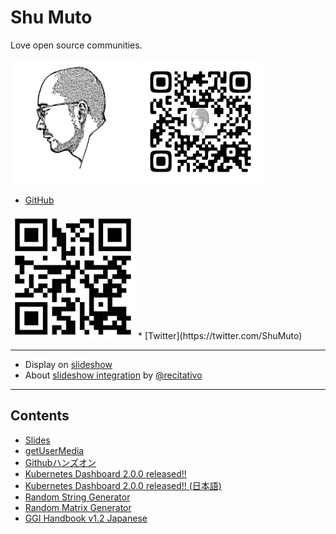 Shu Muto
========

<link rel="shortcut icon" type="image/x-icon" href="favicon.ico">

Love open source communities.

<div style="display:inline">
<img src="/img/ShuMuto2020-192.png" height=200>
<img src="/img/QR_shu-mutou.github.io_icon.png" height=200>
</div>

* [GitHub](https://github.com/shu-mutou)
  
<div style="display:inline">
<img src="/img/github@shu-mutou.qr.png" height=200>
</div>
* [Twitter](https://twitter.com/ShuMuto)

----

* Display on [slideshow](https://shu-mutou.github.io/slideshow.html?md=README.md&title=Slideshow&theme=https://shu-mutou.github.io/revealjs-custom-jp.css)
* About [slideshow integration](https://recitativo.github.io/slides.html) by [@recitativo](https://recitativo.github.io)

---

Contents
--------

* [Slides](/slides/README.md)
* [getUserMedia](/webrtc/getUserMedia.html)
* [Githubハンズオン](https://shu-mutou.github.io/slideshow.html?md=/oss-training-2019-2/oss-training-2019-2.md&title=Github-Hands-on&theme=https://shu-mutou.github.io/revealjs-custom-jp.css)
* [Kubernetes Dashboard 2.0.0 released!!](https://shu-mutou.github.io/slideshow.html?md=/slides/kd200.md&title=Kubernetes-Dashboard-2.0.0-released&theme=https://shu-mutou.github.io/revealjs-custom-jp.css)
* [Kubernetes Dashboard 2.0.0 released!! (日本語)](https://shu-mutou.github.io/slideshow.html?md=/slides/kd200ja.md&title=Kubernetes-Dashboard-2.0.0-released&theme=https://shu-mutou.github.io/revealjs-custom-jp.css)
* [Random String Generator](https://shu-mutou.github.io/tools/randomstr.html)
* [Random Matrix Generator](https://shu-mutou.github.io/tools/randommatrix.html)
* [GGI Handbook v1.2 Japanese](/OSPO/ggi_handbook_ja.pdf)
